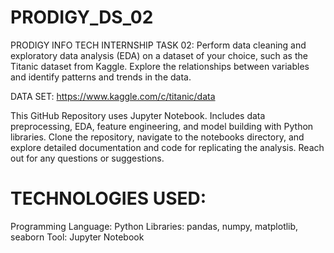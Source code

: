 # PRODIGY_DS_02
PRODIGY INFO TECH INTERNSHIP
TASK 02:
Perform data cleaning and exploratory data analysis (EDA) on a dataset of your choice, such as the Titanic dataset from Kaggle. Explore the relationships between variables and identify patterns and trends in the data.

DATA SET:
https://www.kaggle.com/c/titanic/data

This GitHub Repository uses Jupyter Notebook. Includes data preprocessing, EDA, feature engineering, and model building with Python libraries. Clone the repository, navigate to the notebooks directory, and explore detailed documentation and code for replicating the analysis. Reach out for any questions or suggestions.

# TECHNOLOGIES USED:
Programming Language: Python
Libraries: pandas, numpy, matplotlib, seaborn
Tool: Jupyter Notebook
